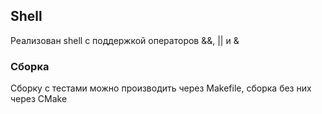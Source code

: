 ## Shell
Реализован shell c поддержкой операторов &&, || и &  

### Сборка
Сборку с тестами можно производить через Makefile, сборка без них через CMake  
